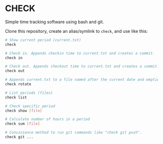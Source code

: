 CHECK
=====

Simple time tracking software using bash and git.

Clone this repository, create an alias/symlink to ``check``, and use like this:

```bash
# Show current period (current.txt)
check

# Check in. Appends checkin time to current.txt and creates a commit.
check in

# Check out. Appends checkout time to current.txt and creates a commit.
check out

# Appends current.txt to a file named after the current date and empties it.
check rotate

# List periods (files)
check list

# Check specific period
check show [file]

# Calculate number of hours in a period
check sum [file]

# Convinience method to run git commands like "check git push".
check git ...
```
